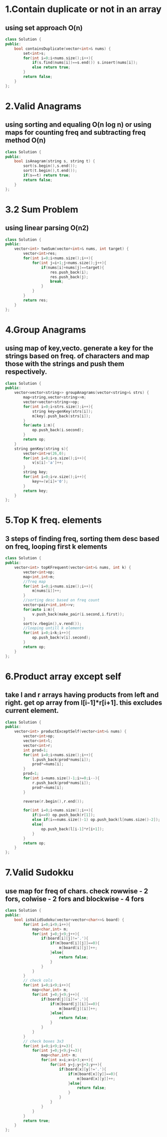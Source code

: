 # 1.Contain duplicate or not in an array
## using set approach O(n)

```cpp
class Solution {
public:
    bool containsDuplicate(vector<int>& nums) {
        set<int>s;
        for(int i=0;i<nums.size();i++){
            if(s.find(nums[i])==s.end()) s.insert(nums[i]);
            else return true;
        }
        return false;
    }
};
```

# 2.Valid Anagrams 
## using sorting and equaling O(n log n) or using maps for counting freq and subtracting freq method O(n)

```cpp
class Solution {
public:
    bool isAnagram(string s, string t) {
        sort(s.begin(),s.end());
        sort(t.begin(),t.end());
        if(s==t) return true;
        return false;
    }
};
```

# 3.2 Sum Problem 
## using linear parsing O(n2)

```cpp
class Solution {
public:
    vector<int> twoSum(vector<int>& nums, int target) {
        vector<int>res;
        for(int i=0;i<nums.size();i++){
            for(int j=i+1;j<nums.size();j++){
                if(nums[i]+nums[j]==target){
                    res.push_back(i);
                    res.push_back(j);
                    break;
                }
            }
        }
        return res;
    }
};
```

# 4.Group Anagrams

## using map of key,vecto<string>. generate a key for the strings based on freq. of characters and map those with the strings and push them respectively. 

```cpp
class Solution {
public:
    vector<vector<string>> groupAnagrams(vector<string>& strs) {
        map<string,vector<string>>m;
        vector<vector<string>>op;
        for(int i=0;i<strs.size();i++){
            string key=genKey(strs[i]);
            m[key].push_back(strs[i]);
        }
        for(auto i:m){
            op.push_back(i.second);
        }
        return op;
    }
    string genKey(string s){
        vector<int>v(26,0);
        for(int i=0;i<s.size();i++){
            v[s[i]-'a']++;
        }
        string key;
        for(int i=0;i<v.size();i++){
            key+=(v[i]+'0');
        }
        return key;
    }
};
```

# 5.Top K freq. elements

## 3 steps of finding freq, sorting them desc based on freq, looping first k elements

```cpp
class Solution {
public:
    vector<int> topKFrequent(vector<int>& nums, int k) {
        vector<int>op;
        map<int,int>m;
        //freq map
        for(int i=0;i<nums.size();i++){
            m[nums[i]]++;
        }
        //sorting desc based on freq count
        vector<pair<int,int>>v;
        for(auto i:m){
            v.push_back(make_pair(i.second,i.first));
        }
        sort(v.rbegin(),v.rend());
        //looping untill k elements
        for(int i=0;i<k;i++){
            op.push_back(v[i].second);
        }
        return op;
    }
};
```

# 6.Product array except self 

## take l and r arrays having products from left and right. get op array from l[i-1]*r[i+1]. this excludes current element.

```cpp
class Solution {
public:
    vector<int> productExceptSelf(vector<int>& nums) {
        vector<int>op;
        vector<int>l;
        vector<int>r;
        int prod=1;
        for(int i=0;i<nums.size();i++){
            l.push_back(prod*nums[i]);
            prod*=nums[i];
        }
        prod=1;
        for(int i=nums.size()-1;i>=0;i--){
            r.push_back(prod*nums[i]);
            prod*=nums[i];
        }

        reverse(r.begin(),r.end());

        for(int i=0;i<nums.size();i++){
            if(i==0) op.push_back(r[1]);
            else if(i==nums.size()-1) op.push_back(l[nums.size()-2]);
            else{
                op.push_back(l[i-1]*r[i+1]);
            }
        }
        return op;
    }
};
```

# 7.Valid Sudokku

## use map for freq of chars. check rowwise - 2 fors, colwise -  2 fors and blockwise - 4 fors

```cpp
class Solution {
public:
    bool isValidSudoku(vector<vector<char>>& board) {
        for(int i=0;i<9;i++){
            map<char,int> m;
            for(int j=0;j<9;j++){
                if(board[i][j]!='.'){
                    if(m[board[i][j]]==0){
                        m[board[i][j]]++;
                    }else{
                        return false;
                    }
                }
            }
        }
        // check cols
        for(int i=0;i<9;i++){
            map<char,int> m;
            for(int j=0;j<9;j++){
                if(board[j][i]!='.'){
                    if(m[board[j][i]]==0){
                        m[board[j][i]]++;
                    }else{
                        return false;
                    }
                }
            }
        }
        // check boxes 3x3
        for(int i=0;i<9;i+=3){
            for(int j=0;j<9;j+=3){
                map<char,int> m;
                for(int x=i;x<i+3;x++){
                    for(int y=j;y<j+3;y++){
                        if(board[x][y]!='.'){
                            if(m[board[x][y]]==0){
                                m[board[x][y]]++;
                            }else{
                                return false;
                            }
                        }
                    }
                }
            }
        }
        return true;
    }
};

```



